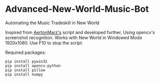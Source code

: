 # Advanced-New-World-Music-Bot
Automating the Music Tradeskill in New World

Inspired from [AertonMarz's](https://github.com/AertonMarz/music-bot-new-world) script and developed further, 
Using opencv's screenshot recognition.
Works with New World in Windowed Mode 1920x1080.
Use F10 to stop the script.

Required packages:
```
pip install pywin32
pip install opencv-python
pip install pillow
pip install numpy
```

